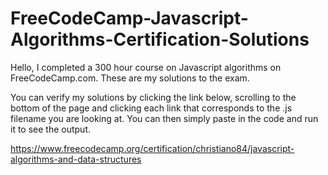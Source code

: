 # FreeCodeCamp-Javascript-Algorithms-Certification-Solutions
Hello, I completed a 300 hour course on Javascript algorithms on FreeCodeCamp.com. These are my solutions to the exam.

You can verify my solutions by clicking the link below, scrolling to the bottom of the page and clicking each link that corresponds to the .js filename you are looking at. You can then simply paste in the code and run it to see the output.

https://www.freecodecamp.org/certification/christiano84/javascript-algorithms-and-data-structures
